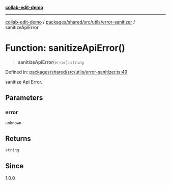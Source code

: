 [**collab-edit-demo**](../../../../../../README.md)

***

[collab-edit-demo](../../../../../../README.md) / [packages/shared/src/utils/error-sanitizer](../README.md) / sanitizeApiError

# Function: sanitizeApiError()

> **sanitizeApiError**(`error`): `string`

Defined in: [packages/shared/src/utils/error-sanitizer.ts:49](https://github.com/austyle-io/pub-sub-demo/blob/00b2f1e9b947d5e964db5c3be9502513c4374263/packages/shared/src/utils/error-sanitizer.ts#L49)

sanitize Api Error.

## Parameters

### error

`unknown`

## Returns

`string`

## Since

1.0.0
